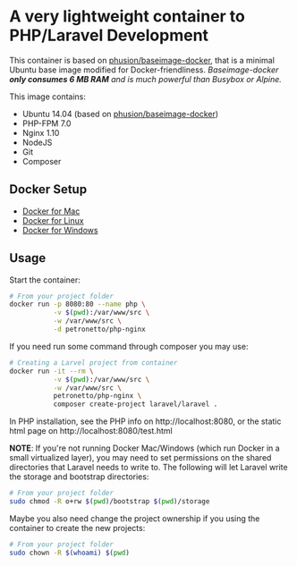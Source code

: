 A very lightweight container to PHP/Laravel Development
==============================================

This container is based on [phusion/baseimage-docker](http://phusion.github.io/baseimage-docker/), that is a minimal Ubuntu base image modified for Docker-friendliness.
_Baseimage-docker **only consumes 6 MB RAM** and is much powerful than Busybox or Alpine._

This image contains:
- Ubuntu 14.04 (based on [phusion/baseimage-docker](http://phusion.github.io/baseimage-docker/))
- PHP-FPM 7.0
- Nginx 1.10
- NodeJS
- Git
- Composer

Docker Setup
----
- [Docker for Mac](https://docs.docker.com/docker-for-mac/)
- [Docker for Linux](https://docs.docker.com/engine/installation/linux/)
- [Docker for Windows](https://docs.docker.com/docker-for-windows/)

Usage
-----
Start the container:
```bash
# From your project folder
docker run -p 8080:80 --name php \
           -v $(pwd):/var/www/src \
           -w /var/www/src \
           -d petronetto/php-nginx
```

If you need run some command through composer you may use:
```bash
# Creating a Larvel project from container
docker run -it --rm \
           -v $(pwd):/var/www/src \
           -w /var/www/src \
           petronetto/php-nginx \
           composer create-project laravel/laravel .
```

In PHP installation, see the PHP info on http://localhost:8080, or the static html page on http://localhost:8080/test.html


**NOTE**: If you're not running Docker Mac/Windows (which run Docker in a small virtualized layer), you may need to set permissions on the shared directories that Laravel needs to write to. The following will let Laravel write the storage and bootstrap directories:

```bash
# From your project folder
sudo chmod -R o+rw $(pwd)/bootstrap $(pwd)/storage
```

Maybe you also need change the project ownership if you using the container to create the new projects:
```bash
# From your project folder
sudo chown -R $(whoami) $(pwd)
```

